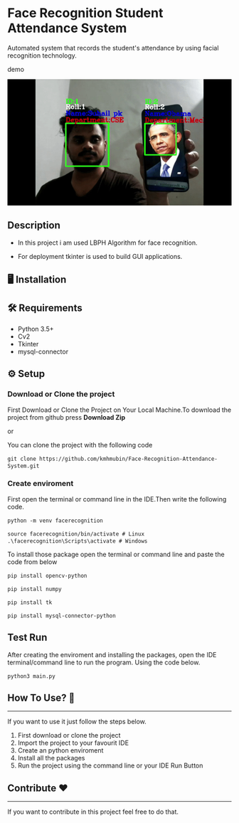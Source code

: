 
# Face Recognition Student Attendance System

Automated system that records the student's attendance by using facial recognition
technology.

demo

![git clone](https://github.com/Suhailpk/Face-Recognition-Student-Attendance-System/blob/main/document%20material/demo%20face.gif)


## Description

- In this project i am used LBPH Algorithm for face recognition.

- For deployment tkinter is used to build GUI applications.



## :desktop_computer:   Installation

## :hammer_and_wrench:  Requirements

* Python 3.5+
* Cv2
* Tkinter
* mysql-connector



    
## :gear:  Setup

### Download or Clone the project
First Download or Clone the Project on Your Local Machine.To download the project from github press **Download Zip**

or

You can clone the project with the following code

```
git clone https://github.com/kmhmubin/Face-Recognition-Attendance-System.git
```

### Create enviroment 
First open the terminal or command line in the IDE.Then write the following code.
```
python -m venv facerecognition
```
```
source facerecognition/bin/activate # Linux
.\facerecognition\Scripts\activate # Windows 
```
To install those package open the terminal or command line and paste the code from below

```
pip install opencv-python
```
```
pip install numpy
```
```
pip install tk
```
```
pip install mysql-connector-python
```

## Test Run

After creating the enviroment and installing the packages, open the IDE terminal/command line to run the program. Using the code below.

```
python3 main.py
```
## How To Use? :pencil:
----------------------
If you want to use it just follow the steps below.

1. First download or clone the project
2. Import the project to your favourit IDE
3. Create an python enviroment
4. Install all the packages 
5. Run the project using the command line or your IDE Run Button
## Contribute :heart:
--------------------------------------
If you want to contribute in this project feel free to do that.
